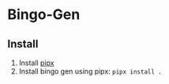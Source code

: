 # Bingo-Gen
## Install
1. Install [pipx](https://github.com/pypa/pipx)
2. Install bingo gen using pipx: `pipx install .`